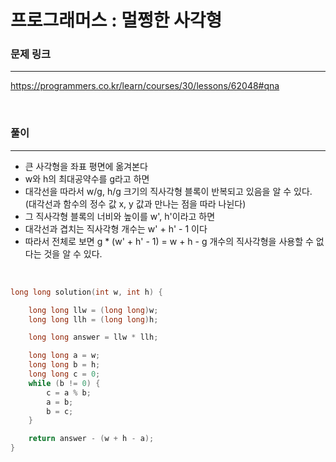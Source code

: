 프로그래머스 : 멀쩡한 사각형
===

### 문제 링크
---
https://programmers.co.kr/learn/courses/30/lessons/62048#qna

<br>

### 풀이
---

- 큰 사각형을 좌표 평면에 옮겨본다
- w와 h의 최대공약수를 g라고 하면
- 대각선을 따라서 w/g, h/g 크기의 직사각형 블록이 반복되고 있음을 알 수 있다. (대각선과 함수의 정수 값 x, y 값과 만나는 점을 따라 나뉜다)
- 그 직사각형 블록의 너비와 높이를 w', h'이라고 하면
- 대각선과 겹치는 직사각형 개수는 w' + h' - 1 이다
- 따라서 전체로 보면 g * (w' + h' - 1) = w + h - g 개수의 직사각형을 사용할 수 없다는 것을 알 수 있다.

<br>

```c++
long long solution(int w, int h) {

	long long llw = (long long)w;
	long long llh = (long long)h;

	long long answer = llw * llh;

	long long a = w;
	long long b = h;
	long long c = 0;
	while (b != 0) {
		c = a % b;
		a = b;
		b = c;
	}

	return answer - (w + h - a);
}
```
